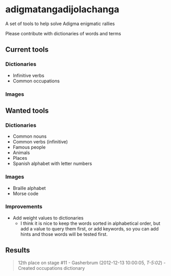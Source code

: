 adigmatangadijolachanga
=======================

A set of tools to help solve Adigma enigmatic rallies

Please contribute with dictionaries of words and terms

Current tools
-------------
### Dictionaries

 * Infinitive verbs
 * Common occupations

### Images

Wanted tools
------------

### Dictionaries

 * Common nouns
 * Common verbs (infinitive)
 * Famous people
 * Animals
 * Places
 * Spanish alphabet with letter numbers
 
### Images
 
 * Braille alphabet
 * Morse code

### Improvements
 
 * Add weight values to dictionaries
     - I think it is nice to keep the words sorted in alphabetical order, but add a value to query them first, or add keywords, so you can add hints and those words will be tested first.


Results
-------
> 12th place on stage #11 - Gasherbrum (2012-12-13 10:00:05, *T-5:02*) - Created occupations dictionary

